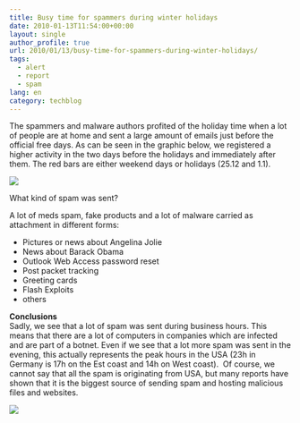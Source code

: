 ```yaml
---
title: Busy time for spammers during winter holidays
date: 2010-01-13T11:54:00+00:00
layout: single
author_profile: true
url: 2010/01/13/busy-time-for-spammers-during-winter-holidays/
tags:
  - alert
  - report
  - spam
lang: en
category: techblog
---
```

The spammers and malware authors profited of the holiday time when a lot of people are at home and sent a large amount of emails just before the official free days. As can be seen in the graphic below, we registered a higher activity in the two days before the holidays and immediately after them. The red bars are either weekend days or holidays (25.12 and 1.1).

[![](http://1.bp.blogspot.com/_vaUVXcmC3OI/S02syUOIawI/AAAAAAAAAok/hyZGC8Bu98E/s640/spamamount-december.png)](http://1.bp.blogspot.com/_vaUVXcmC3OI/S02syUOIawI/AAAAAAAAAok/hyZGC8Bu98E/s1600-h/spamamount-december.png)

What kind of spam was sent?

A lot of meds spam, fake products and a lot of malware carried as attachment in different forms:

  * Pictures or news about Angelina Jolie
  * News about Barack Obama
  * Outlook Web Access password reset
  * Post packet tracking
  * Greeting cards
  * Flash Exploits
  * others

**Conclusions**  
Sadly, we see that a lot of spam was sent during business hours. This means that there are a lot of computers in companies which are infected and are part of a botnet. Even if we see that a lot more spam was sent in the evening, this actually represents the peak hours in the USA (23h in Germany is 17h on the Est coast and 14h on West coast).  Of course, we cannot say that all the spam is originating from USA, but many reports have shown that it is the biggest source of sending spam and hosting malicious files and websites.

[![](http://4.bp.blogspot.com/_vaUVXcmC3OI/S02szD6wy7I/AAAAAAAAAos/qe-aT9xihdw/s640/Avira-special.png)](http://4.bp.blogspot.com/_vaUVXcmC3OI/S02szD6wy7I/AAAAAAAAAos/qe-aT9xihdw/s1600-h/Avira-special.png)